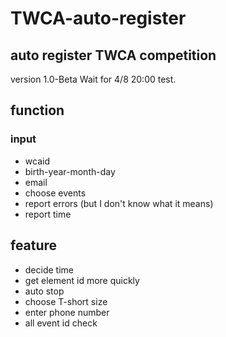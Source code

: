 # TWCA-auto-register
## auto register TWCA competition
version 1.0-Beta
Wait for 4/8 20:00 test.
## function
### input
- wcaid
- birth-year-month-day
- email
- choose events
- report errors (but I don't know what it means)
- report time

## feature
- decide time
- get element id more quickly
- auto stop
- choose T-short size
- enter phone number
- all event id check
